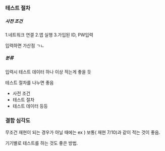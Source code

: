 ### 테스트 절차
##### 사전 조건
1.네트워크 연결
2.앱 실행
3.가입된 ID, PW입력

입력하면 가산점 ㄱㄴ

##### 분류
입력시 테스트 데이터 하나 이상 적는게 좋을 듯

테스트 절차를 나누면 좋음
- 사전 조건
- 테스트 절차
- 테스트 데이터 등등


### 결함 심각도

무조건 재현이 되는 경우가 아닐 때에는 
ex ) 보통( 재현 7/10)과 같이 적는 것이 좋음.


기기별로 테스트를 하는 것도 좋은 방법.